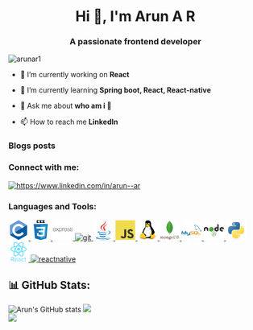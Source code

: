 
<h1 align="center">Hi 👋, I'm Arun A R</h1>
<h3 align="center">A passionate frontend developer</h3>

 <p align="left"> <img src="https://komarev.com/ghpvc/?username=arunar1&label=Profile%20views&color=0e75b6&style=flat" alt="arunar1" /> </p> 

<!-- <p align="left"> <a href="https://github.com/ryo-ma/github-profile-trophy"><img src="https://github-profile-trophy.vercel.app/?username=arunar1" alt="arunar1" /></a> </p> -->

<!-- <p align="left"> <a href="https://twitter.com/a" target="blank"><img src="https://img.shields.io/twitter/follow/a?logo=twitter&style=for-the-badge" alt="a" /></a> </p> -->

- 🔭 I’m currently working on **React**

- 🌱 I’m currently learning **Spring boot, React, React-native**

- 💬 Ask me about **who am i 🤪**

- 📫 How to reach me **LinkedIn**

### Blogs posts
<!-- BLOG-POST-LIST:START -->
<!-- BLOG-POST-LIST:END -->

<h3 align="left">Connect with me:</h3>
<p align="left">
 <a href="https://linkedin.com/in/arun--ar" target="blank"><img align="center" src="https://raw.githubusercontent.com/rahuldkjain/github-profile-readme-generator/master/src/images/icons/Social/linked-in-alt.svg" alt="https://www.linkedin.com/in/arun--ar" height="30" width="40" /></a>


<h3 align="left">Languages and Tools:</h3>
<p align="left"> <a href="https://www.cprogramming.com/" target="_blank" rel="noreferrer"> <img src="https://raw.githubusercontent.com/devicons/devicon/master/icons/c/c-original.svg" alt="c" width="40" height="40"/> </a> <a href="https://www.w3schools.com/css/" target="_blank" rel="noreferrer"> <img src="https://raw.githubusercontent.com/devicons/devicon/master/icons/css3/css3-original-wordmark.svg" alt="css3" width="40" height="40"/> </a> <a href="https://expressjs.com" target="_blank" rel="noreferrer"> <img src="https://raw.githubusercontent.com/devicons/devicon/master/icons/express/express-original-wordmark.svg" alt="express" width="40" height="40"/> </a> <a href="https://git-scm.com/" target="_blank" rel="noreferrer"> <img src="https://www.vectorlogo.zone/logos/git-scm/git-scm-icon.svg" alt="git" width="40" height="40"/> </a> <a href="https://www.java.com" target="_blank" rel="noreferrer"> <img src="https://raw.githubusercontent.com/devicons/devicon/master/icons/java/java-original.svg" alt="java" width="40" height="40"/> </a> <a href="https://developer.mozilla.org/en-US/docs/Web/JavaScript" target="_blank" rel="noreferrer"> <img src="https://raw.githubusercontent.com/devicons/devicon/master/icons/javascript/javascript-original.svg" alt="javascript" width="40" height="40"/> </a> <a href="https://www.linux.org/" target="_blank" rel="noreferrer"> <img src="https://raw.githubusercontent.com/devicons/devicon/master/icons/linux/linux-original.svg" alt="linux" width="40" height="40"/> </a> <a href="https://www.mongodb.com/" target="_blank" rel="noreferrer"> <img src="https://raw.githubusercontent.com/devicons/devicon/master/icons/mongodb/mongodb-original-wordmark.svg" alt="mongodb" width="40" height="40"/> </a> <a href="https://www.mysql.com/" target="_blank" rel="noreferrer"> <img src="https://raw.githubusercontent.com/devicons/devicon/master/icons/mysql/mysql-original-wordmark.svg" alt="mysql" width="40" height="40"/> </a> <a href="https://nodejs.org" target="_blank" rel="noreferrer"> <img src="https://raw.githubusercontent.com/devicons/devicon/master/icons/nodejs/nodejs-original-wordmark.svg" alt="nodejs" width="40" height="40"/> </a> <a href="https://www.python.org" target="_blank" rel="noreferrer"> <img src="https://raw.githubusercontent.com/devicons/devicon/master/icons/python/python-original.svg" alt="python" width="40" height="40"/> </a> <a href="https://reactjs.org/" target="_blank" rel="noreferrer"> <img src="https://raw.githubusercontent.com/devicons/devicon/master/icons/react/react-original-wordmark.svg" alt="react" width="40" height="40"/> </a> <a href="https://reactnative.dev/" target="_blank" rel="noreferrer"> <img src="https://reactnative.dev/img/header_logo.svg" alt="reactnative" width="40" height="40"/> </a> </p>

<!--<p><img align="left" src="https://github-readme-stats.vercel.app/api/top-langs?username=arunar1&show_icons=true&locale=en&layout=compact" alt="arunar1" /></p>
-->


<!--<p>&nbsp;<img align="center" src="https://github-readme-stats.vercel.app/api?username=arunar1&show_icons=true&locale=en" alt="arunar1" /></p>
-->
<!--<p><img align="center" src="https://github-readme-streak-stats.herokuapp.com/?user=arunar1&" alt="arunar1" /></p>-->

## 📊 GitHub Stats:

![Arun's GitHub stats](https://github-readme-stats-sigma-five.vercel.app/api?username=arunar1&theme=dark&show_icons=true&count_private=true&include_all_commits=true)
![](https://github-readme-streak-stats.herokuapp.com/?user=arunar1&theme=dark&hide_border=false)<br/>
![](https://github-readme-stats.vercel.app/api/top-langs/?username=arunar1&theme=dark&hide_border=false&include_all_commits=true&count_private=true&layout=compact)
